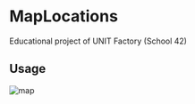 # MapLocations

Educational project of UNIT Factory (School 42)

## Usage
![map](https://user-images.githubusercontent.com/37272454/50494954-f5cae900-0a2e-11e9-8851-fe73047077cf.gif)
